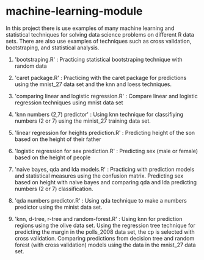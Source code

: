 # machine-learning-module

In this project there is use examples of many machine learning and statistical techniques for solving data science problems on different R data sets. There are also use examples of techniques such as cross validation, bootstraping, and statistical analysis. 

1. 'bootstraping.R' : Practicing statistical bootstraping technique with random data

2. 'caret package.R' : Practicing with the caret package for predictions using the mnist_27 data set and the knn and loess techniques.

3. 'comparing linear and logistic regression.R' : Compare linear and logistic regression techniques using mnist data set 

4. 'knn numbers (2,7) predictor' : Using knn technique for classifiying numbers (2 or 7) using the minist_27 training data set.

5. 'linear regression for heights prediction.R' : Predicting height of the son based on the height of their father

6. 'logistic regression for sex prediction.R' : Predicting sex (male or female) based on the height of people

7. 'naive bayes, qda and lda models.R' : Practicing with prediction models and statistical measures using the confusion matrix. Predicting sex based on height with naive bayes and comparing qda and lda predicting numbers (2 or 7) classification. 

8. 'qda numbers predictor.R' : Using qda technique to make a numbers predictor using the minist data set.

9. 'knn, d-tree, r-tree and random-forest.R' : Using knn for prediction regions using the olive data set. Using the regression tree technique for predicting the margin in the polls_2008 data set, the cp is selected with cross validation. Comparing predictions from decision tree and random forest (with cross validation) models using the data in the mnist_27 data set.  
